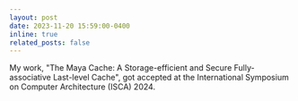 ```yaml
---
layout: post
date: 2023-11-20 15:59:00-0400
inline: true
related_posts: false
---
```


My work, "The Maya Cache: A Storage-efficient and Secure Fully-associative Last-level Cache", got accepted at the International Symposium on Computer Architecture (ISCA) 2024.
